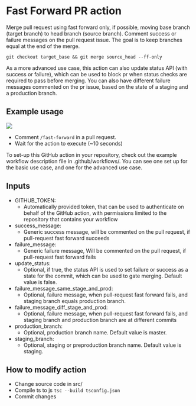 
# Fast Forward PR action

Merge pull request using fast forward only, if possible, moving base branch (target branch) to head branch (source branch). Comment success or failure messages on the pull request issue. The goal is to keep branches equal at the end of the merge.

```git checkout target_base && git merge source_head --ff-only```

As a more advanced use case, this action can also update status API (with success or failure), which can be used to block pr when status checks are required to pass before merging. You can also have different failure messages commented on the pr issue, based on the state of a staging and a production branch.

## Example usage

![](media/ff-success-video.gif)

- Comment ```/fast-forward``` in a pull request.
- Wait for the action to execute (~10 seconds)

To set-up this GitHub action in your repository, check out the example workflow description file in .github/workflows/. You can see one set up for the basic use case, and one for the advanced use case.

## Inputs

- GITHUB_TOKEN:
  - Automatically provided token, that can be used to authenticate on behalf of the GitHub action, with permissions limited to the repository that contains your workflow
- success_message:
  - Generic success message, will be commented on the pull request, if pull-request fast forward succeeds
- failure_message:
  - Generic failure message, Will be commented on the pull request, if pull-request fast forward fails
- update_status:
  - Optional, if true, the status API is used to set failure or success as a state for the commit, which can be used to gate merging. Default value is false.
- failure_message_same_stage_and_prod:
  - Optional, failure message, when pull-request fast forward fails, and staging branch equals production branch.
- failure_message_diff_stage_and_prod:
  - Optional, failure message, when pull-request fast forward fails, and staging branch and production branch are at different commits
- production_branch:
  - Optional, production branch name. Default value is master.
- staging_branch:
  - Optional, staging or preproduction branch name. Default value is staging.

## How to modify action

- Change source code in src/
- Compile ts to js ```tsc --build tsconfig.json```
- Commit changes

